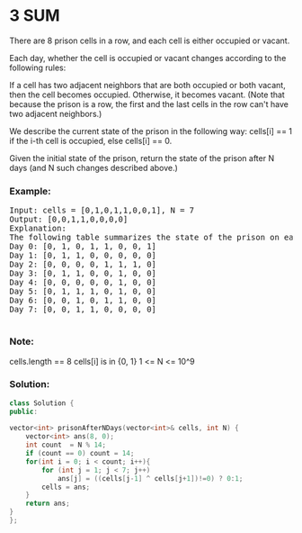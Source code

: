 # 3 SUM

There are 8 prison cells in a row, and each cell is either occupied or vacant.

Each day, whether the cell is occupied or vacant changes according to the following rules:

If a cell has two adjacent neighbors that are both occupied or both vacant, then the cell becomes occupied.
Otherwise, it becomes vacant.
(Note that because the prison is a row, the first and the last cells in the row can't have two adjacent neighbors.)

We describe the current state of the prison in the following way: cells[i] == 1 if the i-th cell is occupied, else cells[i] == 0.

Given the initial state of the prison, return the state of the prison after N days (and N such changes described above.)

 
### Example:
<pre>
Input: cells = [0,1,0,1,1,0,0,1], N = 7
Output: [0,0,1,1,0,0,0,0]
Explanation: 
The following table summarizes the state of the prison on each day:
Day 0: [0, 1, 0, 1, 1, 0, 0, 1]
Day 1: [0, 1, 1, 0, 0, 0, 0, 0]
Day 2: [0, 0, 0, 0, 1, 1, 1, 0]
Day 3: [0, 1, 1, 0, 0, 1, 0, 0]
Day 4: [0, 0, 0, 0, 0, 1, 0, 0]
Day 5: [0, 1, 1, 1, 0, 1, 0, 0]
Day 6: [0, 0, 1, 0, 1, 1, 0, 0]
Day 7: [0, 0, 1, 1, 0, 0, 0, 0]

</pre>

### Note:

cells.length == 8
cells[i] is in {0, 1}
1 <= N <= 10^9

### Solution:

```cpp
class Solution {
public:
    
vector<int> prisonAfterNDays(vector<int>& cells, int N) {
    vector<int> ans(8, 0);
    int count  = N % 14;
    if (count == 0) count = 14;
    for(int i = 0; i < count; i++){   
        for (int j = 1; j < 7; j++)
            ans[j] = ((cells[j-1] ^ cells[j+1])!=0) ? 0:1;             
        cells = ans; 
    }
    return ans;			
}
};
```

